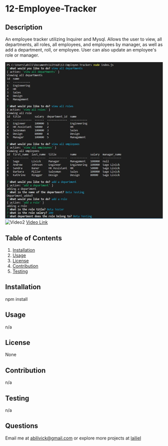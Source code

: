 # 12-Employee-Tracker

## Description

An employee tracker utilizing Inquirer and Mysql. Allows the user to view, all departments, all roles, all employees, and employees by manager, as well as add a department, roll, or employee. User can also update an employee's role or manager.

![Screenshot](./Assets/Screenshot.jpg)
![Video2](./Assets/Walkthrough.gif)
[Video Link](https://drive.google.com/file/d/1dc2OVgFZXuB8e7-tDlQj5uMiVJXtb3OQ/view)

## Table of Contents

1. [Installation](#installation)
2. [Usage](#usage)
3. [License](#license)
4. [Contribution](#contribution)
5. [Testing](#testing)

## Installation

npm install

## Usage

n/a

## License

None

## Contribution

n/a

## Testing

n/a

## Questions

Email me at [abilivick@gmail.com](mailto:abilivick@gmail.com) or explore more projects at [lailiel](https://www.github.com/lailiel)

